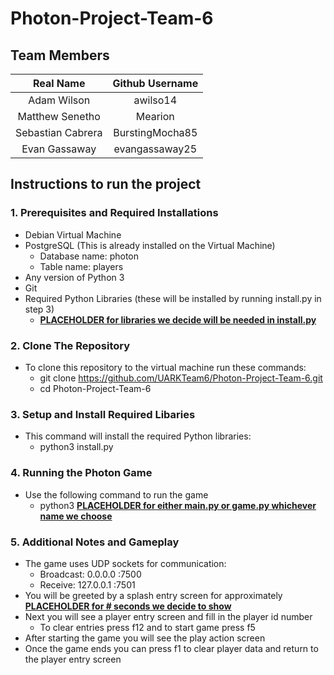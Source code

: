 # Photon-Project-Team-6

## Team Members

| Real Name         | Github Username |
|:-----------------:|:---------------:|
| Adam Wilson       | awilso14        |
| Matthew Senetho   | Mearion         |
| Sebastian Cabrera | BurstingMocha85 |
| Evan Gassaway     | evangassaway25  |

## Instructions to run the project

### 1. Prerequisites and Required Installations
* Debian Virtual Machine
* PostgreSQL (This is already installed on the Virtual Machine)
    * Database name: photon
    * Table name: players
* Any version of Python 3
* Git
* Required Python Libraries (these will be installed by running install.py in step 3)
    * <ins>__PLACEHOLDER for libraries we decide will be needed in install.py__<ins>

### 2. Clone The Repository
* To clone this repository to the virtual machine run these commands:
    * git clone https://github.com/UARKTeam6/Photon-Project-Team-6.git
    * cd Photon-Project-Team-6

### 3. Setup and Install Required Libaries
* This command will install the required Python libraries:
    * python3 install.py

### 4. Running the Photon Game
* Use the following command to run the game
    * python3 <ins>__PLACEHOLDER for either main.py or game.py whichever name we choose__<ins>

### 5. Additional Notes and Gameplay
* The game uses UDP sockets for communication:
    * Broadcast: 0.0.0.0 :7500
    * Receive: 127.0.0.1 :7501
* You will be greeted by a splash entry screen for approximately <ins>__PLACEHOLDER for # seconds we decide to show__<ins>
* Next you will see a player entry screen and fill in the player id number
    * To clear entries press f12 and to start game press f5
* After starting the game you will see the play action screen
* Once the game ends you can press f1 to clear player data and return to the player entry screen


